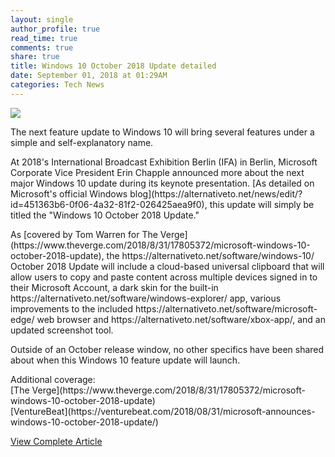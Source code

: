```yaml
---
layout: single
author_profile: true
read_time: true
comments: true
share: true
title: Windows 10 October 2018 Update detailed
date: September 01, 2018 at 01:29AM
categories: Tech News
---
```

<img class="align-center" src="%20http://ifttt.com/images/no_image_card.png">
<p>The next feature update to Windows 10 will bring several features under a simple and self-explanatory name.</p><p>At 2018's International Broadcast Exhibition Berlin (IFA) in Berlin, Microsoft Corporate Vice President Erin Chapple announced more about the next major Windows 10 update during its keynote presentation. [As detailed on Microsoft's official Windows blog](https://alternativeto.net/news/edit/?id=451363b6-0f06-4a32-81f2-026425aea9f0), this update will simply be titled the "Windows 10 October 2018 Update." </p><p>As [covered by Tom Warren for The Verge](https://www.theverge.com/2018/8/31/17805372/microsoft-windows-10-october-2018-update), the https://alternativeto.net/software/windows-10/ October 2018 Update will include a cloud-based universal clipboard that will allow users to copy and paste content across multiple devices signed in to their Microsoft Account, a dark skin for the built-in https://alternativeto.net/software/windows-explorer/ app, various improvements to the included https://alternativeto.net/software/microsoft-edge/ web browser and https://alternativeto.net/software/xbox-app/, and an updated screenshot tool.</p><p>Outside of an October release window, no other specifics have been shared about when this Windows 10 feature update will launch. </p><p>Additional coverage:<br/>[The Verge](https://www.theverge.com/2018/8/31/17805372/microsoft-windows-10-october-2018-update)<br/>[VentureBeat](https://venturebeat.com/2018/08/31/microsoft-announces-windows-10-october-2018-update/)</p>

<a class="btn btn--info" href="https://alternativeto.net/news/2018/8/windows-10-october-2018-update-detailed">View Complete Article</a>
